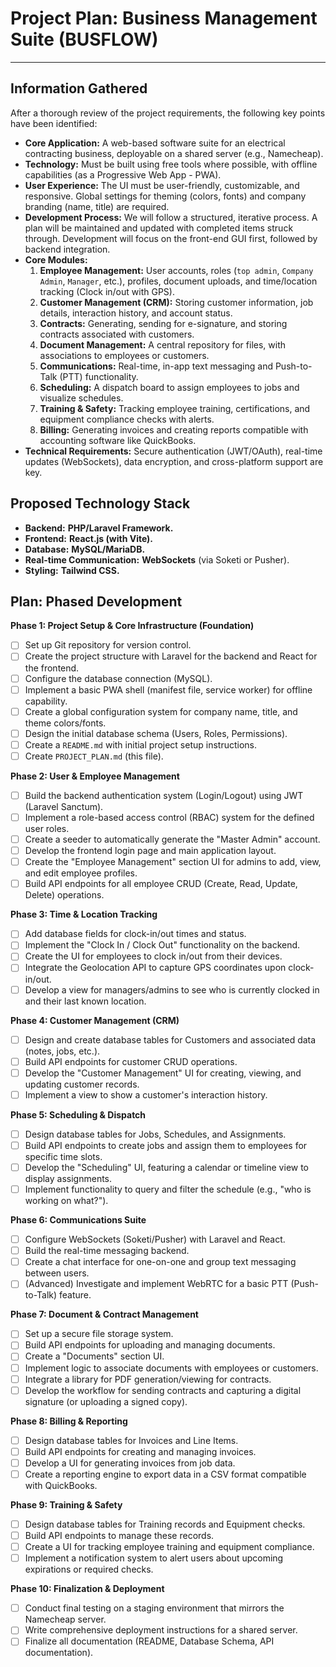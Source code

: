 # Project Plan: Business Management Suite (BUSFLOW)

---

## Information Gathered

After a thorough review of the project requirements, the following key points have been identified:

*   **Core Application:** A web-based software suite for an electrical contracting business, deployable on a shared server (e.g., Namecheap).
*   **Technology:** Must be built using free tools where possible, with offline capabilities (as a Progressive Web App - PWA).
*   **User Experience:** The UI must be user-friendly, customizable, and responsive. Global settings for theming (colors, fonts) and company branding (name, title) are required.
*   **Development Process:** We will follow a structured, iterative process. A plan will be maintained and updated with completed items struck through. Development will focus on the front-end GUI first, followed by backend integration.
*   **Core Modules:**
    1.  **Employee Management:** User accounts, roles (`top admin`, `Company Admin`, `Manager`, etc.), profiles, document uploads, and time/location tracking (Clock in/out with GPS).
    2.  **Customer Management (CRM):** Storing customer information, job details, interaction history, and account status.
    3.  **Contracts:** Generating, sending for e-signature, and storing contracts associated with customers.
    4.  **Document Management:** A central repository for files, with associations to employees or customers.
    5.  **Communications:** Real-time, in-app text messaging and Push-to-Talk (PTT) functionality.
    6.  **Scheduling:** A dispatch board to assign employees to jobs and visualize schedules.
    7.  **Training & Safety:** Tracking employee training, certifications, and equipment compliance checks with alerts.
    8.  **Billing:** Generating invoices and creating reports compatible with accounting software like QuickBooks.
*   **Technical Requirements:** Secure authentication (JWT/OAuth), real-time updates (WebSockets), data encryption, and cross-platform support are key.

## Proposed Technology Stack

*   **Backend:** **PHP/Laravel Framework.**
*   **Frontend:** **React.js (with Vite).**
*   **Database:** **MySQL/MariaDB.**
*   **Real-time Communication:** **WebSockets** (via Soketi or Pusher).
*   **Styling:** **Tailwind CSS.**

## Plan: Phased Development

**Phase 1: Project Setup & Core Infrastructure (Foundation)**
- [ ] Set up Git repository for version control.
- [ ] Create the project structure with Laravel for the backend and React for the frontend.
- [ ] Configure the database connection (MySQL).
- [ ] Implement a basic PWA shell (manifest file, service worker) for offline capability.
- [ ] Create a global configuration system for company name, title, and theme colors/fonts.
- [ ] Design the initial database schema (Users, Roles, Permissions).
- [ ] Create a `README.md` with initial project setup instructions.
- [ ] Create `PROJECT_PLAN.md` (this file).

**Phase 2: User & Employee Management**
- [ ] Build the backend authentication system (Login/Logout) using JWT (Laravel Sanctum).
- [ ] Implement a role-based access control (RBAC) system for the defined user roles.
- [ ] Create a seeder to automatically generate the "Master Admin" account.
- [ ] Develop the frontend login page and main application layout.
- [ ] Create the "Employee Management" section UI for admins to add, view, and edit employee profiles.
- [ ] Build API endpoints for all employee CRUD (Create, Read, Update, Delete) operations.

**Phase 3: Time & Location Tracking**
- [ ] Add database fields for clock-in/out times and status.
- [ ] Implement the "Clock In / Clock Out" functionality on the backend.
- [ ] Create the UI for employees to clock in/out from their devices.
- [ ] Integrate the Geolocation API to capture GPS coordinates upon clock-in/out.
- [ ] Develop a view for managers/admins to see who is currently clocked in and their last known location.

**Phase 4: Customer Management (CRM)**
- [ ] Design and create database tables for Customers and associated data (notes, jobs, etc.).
- [ ] Build API endpoints for customer CRUD operations.
- [ ] Develop the "Customer Management" UI for creating, viewing, and updating customer records.
- [ ] Implement a view to show a customer's interaction history.

**Phase 5: Scheduling & Dispatch**
- [ ] Design database tables for Jobs, Schedules, and Assignments.
- [ ] Build API endpoints to create jobs and assign them to employees for specific time slots.
- [ ] Develop the "Scheduling" UI, featuring a calendar or timeline view to display assignments.
- [ ] Implement functionality to query and filter the schedule (e.g., "who is working on what?").

**Phase 6: Communications Suite**
- [ ] Configure WebSockets (Soketi/Pusher) with Laravel and React.
- [ ] Build the real-time messaging backend.
- [ ] Create a chat interface for one-on-one and group text messaging between users.
- [ ] (Advanced) Investigate and implement WebRTC for a basic PTT (Push-to-Talk) feature.

**Phase 7: Document & Contract Management**
- [ ] Set up a secure file storage system.
- [ ] Build API endpoints for uploading and managing documents.
- [ ] Create a "Documents" section UI.
- [ ] Implement logic to associate documents with employees or customers.
- [ ] Integrate a library for PDF generation/viewing for contracts.
- [ ] Develop the workflow for sending contracts and capturing a digital signature (or uploading a signed copy).

**Phase 8: Billing & Reporting**
- [ ] Design database tables for Invoices and Line Items.
- [ ] Build API endpoints for creating and managing invoices.
- [ ] Develop a UI for generating invoices from job data.
- [ ] Create a reporting engine to export data in a CSV format compatible with QuickBooks.

**Phase 9: Training & Safety**
- [ ] Design database tables for Training records and Equipment checks.
- [ ] Build API endpoints to manage these records.
- [ ] Create a UI for tracking employee training and equipment compliance.
- [ ] Implement a notification system to alert users about upcoming expirations or required checks.

**Phase 10: Finalization & Deployment**
- [ ] Conduct final testing on a staging environment that mirrors the Namecheap server.
- [ ] Write comprehensive deployment instructions for a shared server.
- [ ] Finalize all documentation (README, Database Schema, API documentation).
